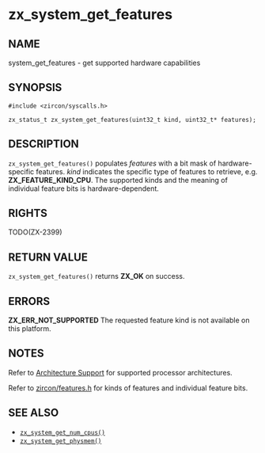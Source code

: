 # zx_system_get_features

## NAME

<!-- Updated by update-docs-from-abigen, do not edit. -->

system_get_features - get supported hardware capabilities

## SYNOPSIS

<!-- Updated by update-docs-from-abigen, do not edit. -->

```
#include <zircon/syscalls.h>

zx_status_t zx_system_get_features(uint32_t kind, uint32_t* features);
```

## DESCRIPTION

`zx_system_get_features()` populates *features* with a bit mask of
hardware-specific features.  *kind* indicates the specific type of features
to retrieve, e.g. **ZX_FEATURE_KIND_CPU**.  The supported kinds and the meaning
of individual feature bits is hardware-dependent.

## RIGHTS

<!-- Updated by update-docs-from-abigen, do not edit. -->

TODO(ZX-2399)

## RETURN VALUE

`zx_system_get_features()`  returns **ZX_OK** on success.

## ERRORS

**ZX_ERR_NOT_SUPPORTED**  The requested feature kind is not available on this
platform.

## NOTES
Refer to [Architecture Support](../architecture_support.md) for supported
processor architectures.

Refer to [zircon/features.h](../../system/public/zircon/features.h) for kinds
of features and individual feature bits.

## SEE ALSO

 - [`zx_system_get_num_cpus()`]
 - [`zx_system_get_physmem()`]

<!-- References updated by update-docs-from-abigen, do not edit. -->

[`zx_system_get_num_cpus()`]: system_get_num_cpus.md
[`zx_system_get_physmem()`]: system_get_physmem.md
